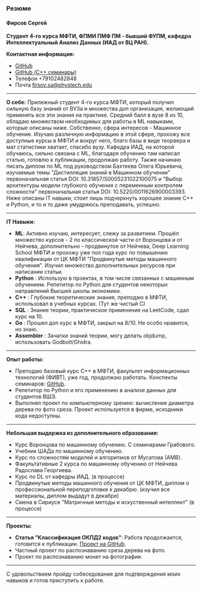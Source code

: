 ### Резюме

#### Фирсов Сергей

**Студент 4-го курса МФТИ, ФПМИ ПМФ ПМ - бывший ФУПМ, кафедра Интеллектуальный Анализ Данных (ИАД от ВЦ РАН).**

**Контактная информация:**
- [GitHub](https://github.com/Schaft-s)
- [GitHub (С++ семинары)](https://github.com/Schaft-s/Cpp_seminars)
- Телефон +79102482848
- Почта firsov.sa@phystech.edu

---

**О себе:**
Прилежный студент 4-го курса МФТИ, который получил сильную базу знаний от ВУЗа и множества доп организация, желающий применять все эти знания на практике. Средний балл в вузе 8 из 10, обладаю множеством необходимых для работы в ML навыками, которые описаны ниже. Собственно, сфера интересов - Машинное обучение. Изучаю различную информацию в этой сфере, прохожу все доступные курсы в МФТИ и вокруг него, благо базы в виде теорвера и мат статистики хватает, спасибо вузу. Кафедра ИАД, на которой обучаюсь, сильно связана с ML, благодаря обучению там написал статью, готовлю к публикации, продолжаю работу. Также начинаю писать диплом по ML под руководством Бахтеева Олега Юрьевича, изучаемые темы "Дистилляция знаний в Машинном обучении" первоначальная статья DOI: 10.31857/S0005231022100075 и "Выбор архитектуры модели глубокого обучения с переменным контролем сложности" первоначальная статья DOI: 10.5220/0011626900003393. Ниже описаны IT навыки, стоит лишь подчеркнуть хорошее знание С++ и Python, и то и то даже умудряюсь преподавать, успешно.

---

**IT Навыки:**
- **ML**: Активно изучаю, интересует, слежу за развитием. Прошёл множество курсов - 2 по классической части от Воронцова и от Нейчева, дополнительно - продвинутое от Нейчева, Deep Learning School МФТИ и прохожу уже пол года курс по повышению квалификации от ЦК МФТИ "Продвинутые методы машинного обучения". Изучил множество дополнительных ресурсов при написании статьи.
- **Python** : Использую в проектах, в том числе связанных с машинным обучением. Репетитор по Python для студентов некоторых направлений Высшей школы экономики.
- **C++** : Глубокие теоретические знания, преподаю в МФТИ, использовал в учебных курсах. (Тут же чистый С)
- **SQL** : Знание теории, практическое применение на LeetCode, сдал курс на 10.
- **Go** : Прошел доп курс в МФТИ, закрыл на 8/10. Не особо нравится, но знаю.
- **Assembler** : Зачатки знаний теории, могу делать objdump, использовать Godbolt/Ghidra.
---

**Опыт работы:**
- Преподаю базовый курс С++ в МФТИ, факультет информационных технологий (ФИВТ), уже год, продолжаю работать. Конспекты семинаров: [GitHub](https://github.com/Schaft-s/Cpp_seminars).
- Репетитор по Python и его применению в анализе данных для студентов ВШЭ.
- Выполнял проект по компьютерному зрению: вычисление диаметра дерева по фото среза. Проект используется в фирме, исходники кода недоступны.

---

**Небольшая выдержка из дополнительного образования:**
- Курс Воронцова по машинному обучению. С семинарами Грабового.
- Учебник ШАДа по машинному обучению.
- Курс по сложностям моделей и алгоритмов от Мусатова (АМВ).
- Факультативные 2 курса по машинному обучению от Нейчева Радослава Георгиева.
- Курс по DL от кафедры ИАД. (в процессе)
- Продвинутые методы машинного обучения от ЦК МФТИ, диплом о профессиональной переподготовке к декабрю. (изучил все материалы, диплом выдадут в декабре)
- Смена в Сириусе "Матричные методы и искуственный интеллект" (в процессе) 

---

**Проекты:**
- **Статья "Классификация ОКПД2 кодов"**: Работа продолжается, готовится к публикации. [Проект на GitHub](https://github.com/intsystems/2024-Project-142).
- Частный проект по распознаванию среза дерева на фото.
- Проект по распознаванию монет на фотографии. 

---

С удовольствием пройду собеседование для подтверждения моих навыков и готов приступить к работе.

